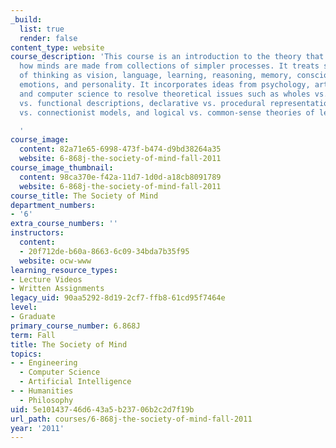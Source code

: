 ```yaml
---
_build:
  list: true
  render: false
content_type: website
course_description: 'This course is an introduction to the theory that tries to explain
  how minds are made from collections of simpler processes. It treats such aspects
  of thinking as vision, language, learning, reasoning, memory, consciousness, ideals,
  emotions, and personality. It incorporates ideas from psychology, artificial intelligence,
  and computer science to resolve theoretical issues such as wholes vs. parts, structural
  vs. functional descriptions, declarative vs. procedural representations, symbolic
  vs. connectionist models, and logical vs. common-sense theories of learning.

  '
course_image:
  content: 82a71e65-6998-473f-b474-d9bd38264a35
  website: 6-868j-the-society-of-mind-fall-2011
course_image_thumbnail:
  content: 98ca370e-f42a-11d7-1d0d-a18cb8091789
  website: 6-868j-the-society-of-mind-fall-2011
course_title: The Society of Mind
department_numbers:
- '6'
extra_course_numbers: ''
instructors:
  content:
  - 20f712de-b60a-8663-6c09-34bda7b35f95
  website: ocw-www
learning_resource_types:
- Lecture Videos
- Written Assignments
legacy_uid: 90aa5292-8d19-2cf7-ffb8-61cd95f7464e
level:
- Graduate
primary_course_number: 6.868J
term: Fall
title: The Society of Mind
topics:
- - Engineering
  - Computer Science
  - Artificial Intelligence
- - Humanities
  - Philosophy
uid: 5e101437-46d6-43a5-b237-06b2c2d7f19b
url_path: courses/6-868j-the-society-of-mind-fall-2011
year: '2011'
---
```

